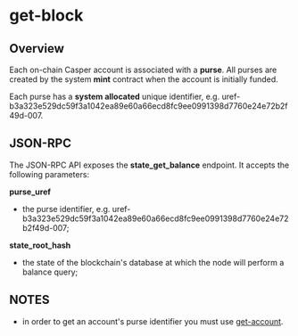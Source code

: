 # get-block

## Overview

Each on-chain Casper account is associated with a **purse**.  All purses are created by the system **mint** contract when the account is initially funded.

Each purse has a **system allocated** unique identifier, e.g. uref-b3a323e529dc59f3a1042ea89e60a66ecd8fc9ee0991398d7760e24e72b2f49d-007. 


## JSON-RPC

The JSON-RPC API exposes the **state_get_balance** endpoint.  It accepts the following parameters:

**purse_uref**

- the purse identifier, e.g. uref-b3a323e529dc59f3a1042ea89e60a66ecd8fc9ee0991398d7760e24e72b2f49d-007;

**state_root_hash**

- the state of the blockchain's database at which the node will perform a balance query;

## NOTES

- in order to get an account's purse identifier you must use  [get-account](../get-account/readme.md).
